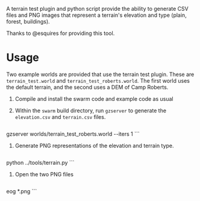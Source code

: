 A terrain test plugin and python script provide the ability to generate CSV files and PNG images that represent a terrain's elevation and type (plain, forest, buildings).

Thanks to @esquires for providing this tool.

# Usage
Two example worlds are provided that use the terrain test plugin. These are `terrain_test.world` and `terrain_test_roberts.world`. The first world uses the default terrain, and the second uses a DEM of Camp Roberts.

1. Compile and install the swarm code and example code as usual

1. Within the `swarm` build directory, run `gzserver` to generate the `elevation.csv` and `terrain.csv` files.

    ```
gzserver worlds/terrain_test_roberts.world --iters 1
    ```

1. Generate PNG representations of the elevation and terrain type.

    ```
python ../tools/terrain.py
    ```

1. Open the two PNG files

    ```
eog *.png
    ```